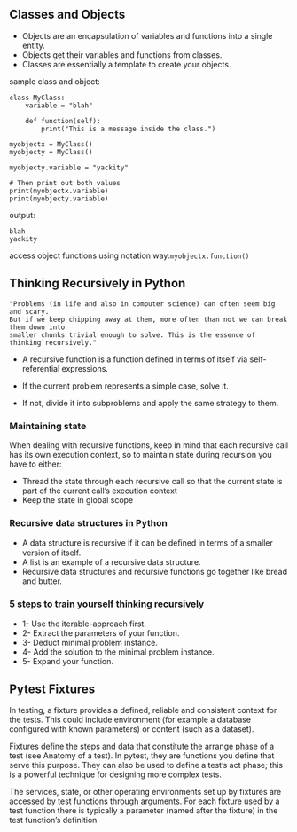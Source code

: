 ## Classes and Objects

- Objects are an encapsulation of variables and functions into a single entity. 
- Objects get their variables and functions from classes. 
- Classes are essentially a template to create your objects.

sample class and object:
```angular2html
class MyClass:
    variable = "blah"

    def function(self):
        print("This is a message inside the class.")

myobjectx = MyClass()
myobjecty = MyClass()

myobjecty.variable = "yackity"

# Then print out both values
print(myobjectx.variable)
print(myobjecty.variable)
```
output:
```angular2html
blah
yackity
```
access object functions using notation way:```myobjectx.function()```


## Thinking Recursively in Python

```angular2html
"Problems (in life and also in computer science) can often seem big and scary. 
But if we keep chipping away at them, more often than not we can break them down into 
smaller chunks trivial enough to solve. This is the essence of thinking recursively."
```

- A recursive function is a function defined in terms of itself via self-referential expressions.

- If the current problem represents a simple case, solve it. 
- If not, divide it into subproblems and apply the same strategy to them.

### Maintaining state

When dealing with recursive functions, keep in mind that each recursive call has its own execution context, so to maintain state during recursion you have to either:

- Thread the state through each recursive call so that the current state is part of the current call’s execution context
- Keep the state in global scope

### Recursive data structures in Python

- A data structure is recursive if it can be deﬁned in terms of a smaller version of itself. 
- A list is an example of a recursive data structure. 
- Recursive data structures and recursive functions go together like bread and butter.

### 5 steps to train yourself thinking recursively

- 1- Use the iterable-approach first.
- 2- Extract the parameters of your function.
- 3- Deduct minimal problem instance.
- 4- Add the solution to the minimal problem instance.
- 5- Expand your function.

## Pytest Fixtures

In testing, a fixture provides a defined, reliable and consistent context for the tests. This could include environment (for example a database configured with known parameters) or content (such as a dataset).

Fixtures define the steps and data that constitute the arrange phase of a test (see Anatomy of a test). In pytest, they are functions you define that serve this purpose. They can also be used to define a test’s act phase; this is a powerful technique for designing more complex tests.

The services, state, or other operating environments set up by fixtures are accessed by test functions through arguments. For each fixture used by a test function there is typically a parameter (named after the fixture) in the test function’s definition
